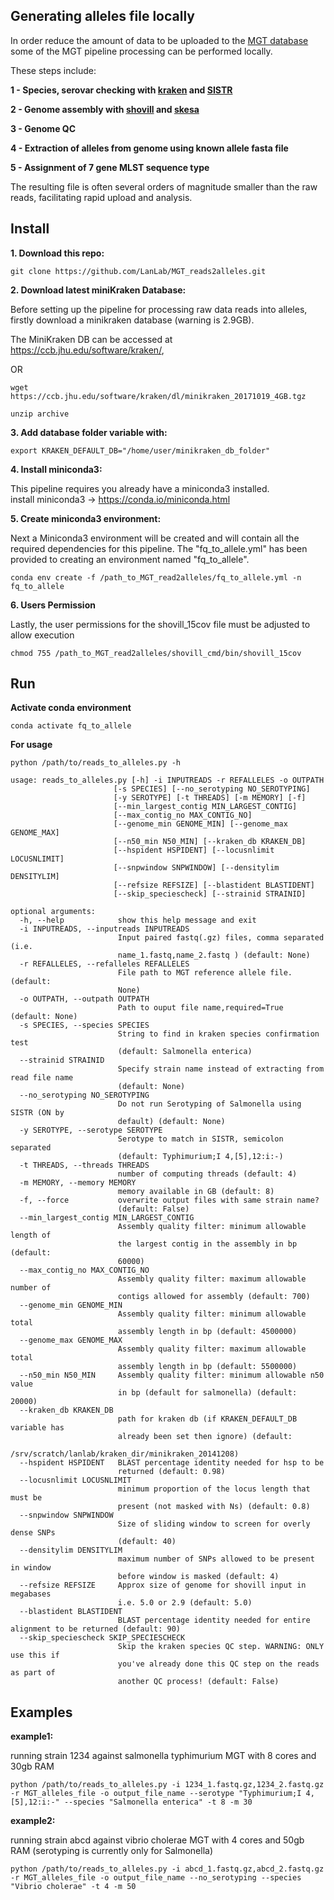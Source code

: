 
Generating alleles file locally
-------------------------------

In order reduce the amount of data to be uploaded to the [MGT database](http://mgtdb.unsw.edu.au) some of the MGT pipeline processing can be performed locally.

These steps include:

**1 - Species, serovar checking with [kraken](https://ccb.jhu.edu/software/kraken/) and [SISTR](https://github.com/phac-nml/sistr_cmd)**

**2 - Genome assembly with [shovill](https://github.com/tseemann/shovill) and [skesa](https://github.com/ncbi/SKESA)**

**3 - Genome QC**

**4 - Extraction of alleles from genome using known allele fasta file**

**5 - Assignment of 7 gene MLST sequence type**

The resulting file is often several orders of magnitude smaller than the raw reads, facilitating rapid upload and analysis.

Install
-----------
**1. Download this repo:**

	git clone https://github.com/LanLab/MGT_reads2alleles.git

**2. Download latest miniKraken Database:**

Before setting up the pipeline for processing raw data reads into alleles, firstly download a minikraken database (warning is 2.9GB).

The MiniKraken DB can be accessed at https://ccb.jhu.edu/software/kraken/,

OR

	wget https://ccb.jhu.edu/software/kraken/dl/minikraken_20171019_4GB.tgz

	unzip archive


**3. Add database folder variable with:**

    export KRAKEN_DEFAULT_DB="/home/user/minikraken_db_folder"


**4. Install miniconda3:**

This pipeline requires you already have a miniconda3 installed.  
install miniconda3 -> https://conda.io/miniconda.html


**5. Create miniconda3 environment:**

Next a Miniconda3 environment will be created and will contain all the required dependencies for this pipeline.
The "fq_to_allele.yml" has been provided to creating an environment named "fq_to_allele".

	conda env create -f /path_to_MGT_read2alleles/fq_to_allele.yml -n fq_to_allele

**6. Users Permission**

Lastly, the user permissions for the shovill_15cov file must be adjusted to allow execution

	chmod 755 /path_to_MGT_read2alleles/shovill_cmd/bin/shovill_15cov

Run
---


**Activate conda environment**

    conda activate fq_to_allele

**For usage**

    python /path/to/reads_to_alleles.py -h

	usage: reads_to_alleles.py [-h] -i INPUTREADS -r REFALLELES -o OUTPATH
                           [-s SPECIES] [--no_serotyping NO_SEROTYPING]
                           [-y SEROTYPE] [-t THREADS] [-m MEMORY] [-f]
                           [--min_largest_contig MIN_LARGEST_CONTIG]
                           [--max_contig_no MAX_CONTIG_NO]
                           [--genome_min GENOME_MIN] [--genome_max GENOME_MAX]
                           [--n50_min N50_MIN] [--kraken_db KRAKEN_DB]
                           [--hspident HSPIDENT] [--locusnlimit LOCUSNLIMIT]
                           [--snpwindow SNPWINDOW] [--densitylim DENSITYLIM]
                           [--refsize REFSIZE] [--blastident BLASTIDENT]
                           [--skip_speciescheck] [--strainid STRAINID]

    optional arguments:
      -h, --help            show this help message and exit
      -i INPUTREADS, --inputreads INPUTREADS
                            Input paired fastq(.gz) files, comma separated (i.e.
                            name_1.fastq,name_2.fastq ) (default: None)
      -r REFALLELES, --refalleles REFALLELES
                            File path to MGT reference allele file. (default:
                            None)
      -o OUTPATH, --outpath OUTPATH
                            Path to ouput file name,required=True (default: None)
      -s SPECIES, --species SPECIES
                            String to find in kraken species confirmation test
                            (default: Salmonella enterica)
      --strainid STRAINID
                            Specify strain name instead of extracting from read file name
                            (default: None)
      --no_serotyping NO_SEROTYPING
                            Do not run Serotyping of Salmonella using SISTR (ON by
                            default) (default: None)
      -y SEROTYPE, --serotype SEROTYPE
                            Serotype to match in SISTR, semicolon separated
                            (default: Typhimurium;I 4,[5],12:i:-)
      -t THREADS, --threads THREADS
                            number of computing threads (default: 4)
      -m MEMORY, --memory MEMORY
                            memory available in GB (default: 8)
      -f, --force           overwrite output files with same strain name?
                            (default: False)
      --min_largest_contig MIN_LARGEST_CONTIG
                            Assembly quality filter: minimum allowable length of
                            the largest contig in the assembly in bp (default:
                            60000)
      --max_contig_no MAX_CONTIG_NO
                            Assembly quality filter: maximum allowable number of
                            contigs allowed for assembly (default: 700)
      --genome_min GENOME_MIN
                            Assembly quality filter: minimum allowable total
                            assembly length in bp (default: 4500000)
      --genome_max GENOME_MAX
                            Assembly quality filter: maximum allowable total
                            assembly length in bp (default: 5500000)
      --n50_min N50_MIN     Assembly quality filter: minimum allowable n50 value
                            in bp (default for salmonella) (default: 20000)
      --kraken_db KRAKEN_DB
                            path for kraken db (if KRAKEN_DEFAULT_DB variable has
                            already been set then ignore) (default:
                            /srv/scratch/lanlab/kraken_dir/minikraken_20141208)
      --hspident HSPIDENT   BLAST percentage identity needed for hsp to be
                            returned (default: 0.98)
      --locusnlimit LOCUSNLIMIT
                            minimum proportion of the locus length that must be
                            present (not masked with Ns) (default: 0.8)
      --snpwindow SNPWINDOW
                            Size of sliding window to screen for overly dense SNPs
                            (default: 40)
      --densitylim DENSITYLIM
                            maximum number of SNPs allowed to be present in window
                            before window is masked (default: 4)
      --refsize REFSIZE     Approx size of genome for shovill input in megabases
                            i.e. 5.0 or 2.9 (default: 5.0)
      --blastident BLASTIDENT
                            BLAST percentage identity needed for entire alignment to be returned (default: 90)
      --skip_speciescheck SKIP_SPECIESCHECK
                            Skip the kraken species QC step. WARNING: ONLY use this if
                            you've already done this QC step on the reads as part of
                            another QC process! (default: False)  


Examples
--------

**example1:**

running strain 1234 against salmonella typhimurium MGT with 8 cores and 30gb RAM

    python /path/to/reads_to_alleles.py -i 1234_1.fastq.gz,1234_2.fastq.gz -r MGT_alleles_file -o output_file_name --serotype "Typhimurium;I 4,[5],12:i:-" --species "Salmonella enterica" -t 8 -m 30

**example2:**

running strain abcd against vibrio cholerae MGT with 4 cores and 50gb RAM
(serotyping is currently only for Salmonella)

    python /path/to/reads_to_alleles.py -i abcd_1.fastq.gz,abcd_2.fastq.gz -r MGT_alleles_file -o output_file_name --no_serotyping --species "Vibrio cholerae" -t 4 -m 50
